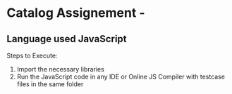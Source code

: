 # Catalog Assignement -

## Language used JavaScript

Steps to Execute:

1. Import the necessary libraries
2. Run the JavaScript code in any IDE or Online JS Compiler with testcase files in the same folder
